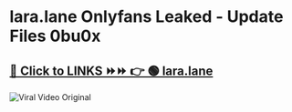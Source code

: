 
 # lara.lane Onlyfans Leaked - Update Files 0bu0x

## <h2><a href="https://clipsfans.com/lara.lane&ref=git">🔗 Click to LINKS ⏩⏩ 👉 🟢 lara.lane </a></h2>

<a href="https://clipsfans.com/lara.lane&ref=git" rel="nofollow" data-target="animated-image.originalLink"><img src="https://i.ibb.co.com/xMMVF88/686577567.gif" alt="Viral Video Original" style="max-width: 100%; display: inline-block;" data-target="animated-image.originalImage"></a>

